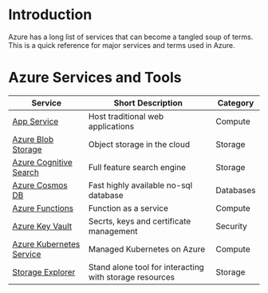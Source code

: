 # Introduction
Azure has a long list of services that can become a tangled soup of terms. This is a quick reference for major services and terms used in Azure.

# Azure Services and Tools

| Service | Short Description | Category |
| --| -- | --|
| [App Service](https://learn.microsoft.com/en-us/azure/app-service/overview) | Host traditional web applications | Compute |
| [Azure Blob Storage](https://learn.microsoft.com/en-us/azure/storage/blobs/storage-blobs-overview) | Object storage in the cloud | Storage  |
| [Azure Cognitive Search](https://learn.microsoft.com/en-us/azure/search/search-what-is-azure-search) | Full feature search engine | Storage |
| [Azure Cosmos DB](https://learn.microsoft.com/en-us/azure/cosmos-db/introduction) | Fast highly available no-sql database | Databases |
| [Azure Functions](https://learn.microsoft.com/en-us/azure/azure-functions/functions-overview) | Function as a service | Compute |
| [Azure Key Vault](https://learn.microsoft.com/en-us/azure/key-vault/general/overview) | Secrts, keys and certificate management | Security |
| [Azure Kubernetes Service](https://learn.microsoft.com/en-us/azure/aks/intro-kubernetes) | Managed Kubernetes on Azure | Compute |
| [Storage Explorer](https://learn.microsoft.com/en-us/azure/vs-azure-tools-storage-manage-with-storage-explorer?tabs=windows) | Stand alone tool for interacting with storage resources | Storage |
